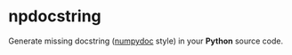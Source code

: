 # npdocstring

Generate missing docstring ([numpydoc](https://github.com/numpy/numpy/blob/master/doc/HOWTO_DOCUMENT.rst.txt) style) in your **Python** source code.
